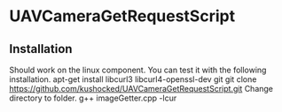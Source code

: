# UAVCameraGetRequestScript
  ## Installation
  Should work on the linux component. You can test it with the following installation.
    apt-get install libcurl3 libcurl4-openssl-dev git
    git clone https://github.com/kushocked/UAVCameraGetRequestScript.git
  Change directory to folder.
    g++ imageGetter.cpp -lcur
